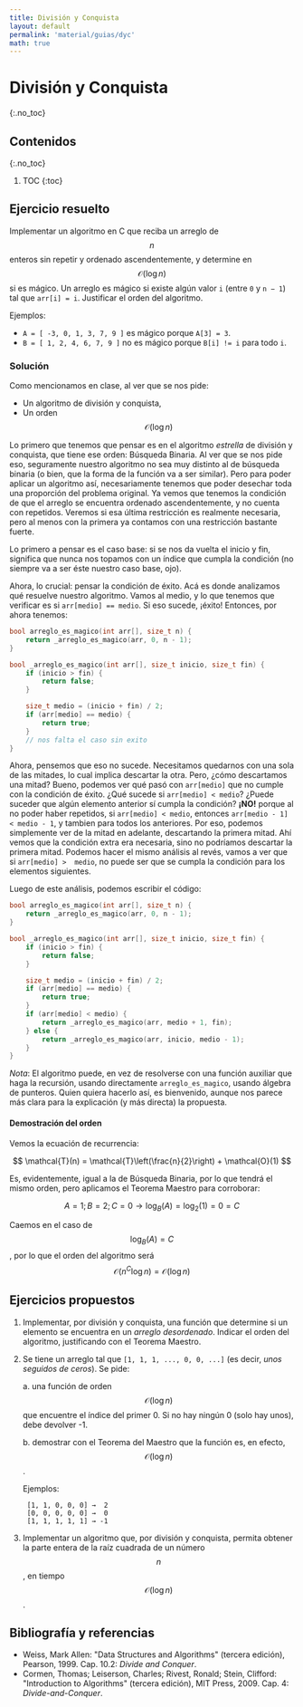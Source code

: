 ```yaml
---
title: División y Conquista
layout: default
permalink: 'material/guias/dyc'
math: true
---
```


# División y Conquista
{:.no_toc}

## Contenidos
{:.no_toc}

1. TOC
{:toc}

## Ejercicio resuelto

Implementar un algoritmo en C que reciba un arreglo de $$n$$ enteros sin repetir y ordenado ascendentemente, y determine en $$\mathcal{O}(\log n)$$ si es mágico. Un arreglo es mágico si existe algún valor `i` (entre `0` y `n − 1`) tal que `arr[i] = i`. Justificar el orden del algoritmo.

Ejemplos:
* `A = [ -3, 0, 1, 3, 7, 9 ]` es mágico porque `A[3] = 3`.
* `B = [ 1, 2, 4, 6, 7, 9 ]` no es mágico porque `B[i] != i` para todo `i`.

### Solución

Como mencionamos en clase, al ver que se nos pide: 
- Un algoritmo de división y conquista,
- Un orden $$\mathcal{O}(\log n)$$

Lo primero que tenemos que pensar es en el algoritmo _estrella_ de división y conquista, que tiene ese orden: Búsqueda Binaria. Al ver que se nos pide eso, seguramente nuestro algoritmo no sea muy distinto al de búsqueda binaria (o bien, que la forma de la función va a ser similar). Pero para poder aplicar un algoritmo así, necesariamente tenemos que poder desechar toda una proporción del problema original. Ya vemos que tenemos la condición de que el arreglo se encuentra ordenado ascendentemente, y no cuenta con repetidos. Veremos si esa última restricción es realmente necesaria, pero al menos con la primera ya contamos con una restricción bastante fuerte. 

Lo primero a pensar es el caso base: si se nos da vuelta el inicio y fin, significa que nunca nos topamos con un índice que cumpla la condición (no siempre va a ser éste nuestro caso base, ojo). 

Ahora, lo crucial: pensar la condición de éxito. Acá es donde analizamos qué resuelve nuestro algoritmo. Vamos al medio, y lo que tenemos que verificar es si `arr[medio] == medio`. Si eso sucede, ¡éxito! Entonces, por ahora tenemos: 
```c
bool arreglo_es_magico(int arr[], size_t n) {
    return _arreglo_es_magico(arr, 0, n - 1);
}

bool _arreglo_es_magico(int arr[], size_t inicio, size_t fin) {
    if (inicio > fin) {
        return false;
    }

    size_t medio = (inicio + fin) / 2;
    if (arr[medio] == medio) {
        return true;
    }
    // nos falta el caso sin exito
}
```

Ahora, pensemos que eso no sucede. Necesitamos quedarnos con una sola de las mitades, lo cual implica descartar la otra. Pero, ¿cómo descartamos una mitad? Bueno, podemos ver qué pasó con `arr[medio]` que no cumple con la condición de éxito. ¿Qué sucede si `arr[medio] < medio`? ¿Puede suceder que algún elemento anterior sí cumpla la condición? **¡NO!** porque al no poder haber repetidos, si `arr[medio] < medio`, entonces `arr[medio - 1] < medio - 1`, y tambien para todos los anteriores. Por eso, podemos simplemente ver de la mitad en adelante, descartando la primera mitad. Ahí vemos que la condición extra era necesaria, sino no podríamos descartar la primera mitad. Podemos hacer el mismo análisis al revés, vamos a ver que si `arr[medio] >  medio`, no puede ser que se cumpla la condición para los elementos siguientes. 

Luego de este análisis, podemos escribir el código: 
```c
bool arreglo_es_magico(int arr[], size_t n) {
    return _arreglo_es_magico(arr, 0, n - 1);
}

bool _arreglo_es_magico(int arr[], size_t inicio, size_t fin) {
    if (inicio > fin) {
        return false;
    }

    size_t medio = (inicio + fin) / 2;
    if (arr[medio] == medio) {
        return true;
    }
    if (arr[medio] < medio) {
        return _arreglo_es_magico(arr, medio + 1, fin);
    } else {
        return _arreglo_es_magico(arr, inicio, medio - 1);
    }
}
```

_Nota_: El algoritmo puede, en vez de resolverse con una función auxiliar que haga la recursión, usando directamente `arreglo_es_magico`, usando álgebra de punteros. Quien quiera hacerlo así, es bienvenido, aunque nos parece más clara para la explicación (y más directa) la propuesta. 

#### Demostración del orden 

Vemos la ecuación de recurrencia: 

$$
\mathcal{T}(n) = \mathcal{T}\left(\frac{n}{2}\right) + \mathcal{O}(1)
$$

Es, evidentemente, igual a la de Búsqueda Binaria, por lo que tendrá el mismo orden, pero aplicamos el Teorema Maestro para corroborar: 

$$
A = 1; B = 2; C = 0 \rightarrow \log_B (A) = \log_2 (1) = 0 = C
$$

Caemos en el caso de $$\log_B (A) = C$$, por lo que el orden del algoritmo será $$\mathcal{O}(n^C \log n) = \mathcal{O}(\log n)$$

## Ejercicios propuestos

1. Implementar, por división y conquista, una función que determine si un elemento se encuentra en un _arreglo desordenado_. Indicar el orden del algoritmo, justificando con el Teorema Maestro.

1. Se tiene un arreglo tal que `[1, 1, 1, ..., 0, 0, ...]` (es decir, _unos seguidos de ceros_). Se pide:

    a. una función de orden $$\mathcal{O}(\log n)$$ que encuentre el índice del primer 0. Si no hay ningún 0 (solo hay unos), debe devolver -1.

    b. demostrar con el Teorema del Maestro que la función es, en efecto, $$\mathcal{O}(\log n)$$.

    Ejemplos:

        [1, 1, 0, 0, 0] →  2
        [0, 0, 0, 0, 0] →  0
        [1, 1, 1, 1, 1] → -1

1. Implementar un algoritmo que, por división y conquista, permita obtener la parte entera de la raíz cuadrada de un número $$n$$, en tiempo $$\mathcal{O}(\log n)$$.

## Bibliografía y referencias

- Weiss, Mark Allen: "Data Structures and Algorithms" (tercera edición), Pearson, 1999. Cap. 10.2: _Divide and Conquer_.
- Cormen, Thomas; Leiserson, Charles; Rivest, Ronald; Stein, Clifford: "Introduction to Algorithms" (tercera edición), MIT Press, 2009. Cap. 4: _Divide-and-Conquer_.

